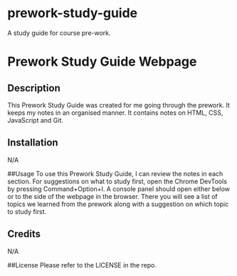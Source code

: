 # prework-study-guide
A study guide for course pre-work. 
# Prework Study Guide Webpage 

## Description 
This Prework Study Guide was created for me going through the prework. It keeps my notes in an organised manner. It contains notes on HTML, CSS, JavaScript and Git. 

## Installation 
N/A

##Usage 
To use this Prework Study Guide, I can review the notes in each section. For suggestions on what to study first, open the Chrome DevTools by pressing Command+Option+I. A console panel should open either below or to the side of the webpage in the browser. There you will see a list of topics we learned from the prework along with a suggestion on which topic to study first. 

## Credits 
N/A 

##License 
Please refer to the LICENSE in the repo. 
